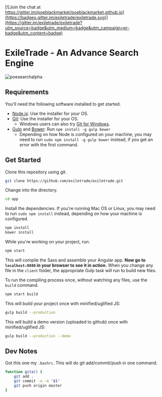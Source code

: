 [![Join the chat at https://gitter.im/poeblackmarket/poeblackmarket.github.io](https://badges.gitter.im/exiletrade/exiletrade.svg)](https://gitter.im/exiletrade/exiletrade?utm_source=badge&utm_medium=badge&utm_campaign=pr-badge&utm_content=badge)

# ExileTrade - An Advance Search Engine

![poesearchalpha](https://cloud.githubusercontent.com/assets/75921/13418232/a3264698-dfae-11e5-8d0e-bd073370476c.PNG)

## Requirements

You'll need the following software installed to get started.

  - [Node.js](http://nodejs.org): Use the installer for your OS.
  - [Git](http://git-scm.com/downloads): Use the installer for your OS.
    - Windows users can also try [Git for Windows](http://git-for-windows.github.io/).
  - [Gulp](http://gulpjs.com/) and [Bower](http://bower.io): Run `npm install -g gulp bower`
    - Depending on how Node is configured on your machine, you may need to run `sudo npm install -g gulp bower` instead, if you get an error with the first command.

## Get Started

Clone this repository using git.

```bash
git clone https://github.com/exiletrade/exiletrade.git
```

Change into the directory.

```bash
cd app
```

Install the dependencies. If you're running Mac OS or Linux, you may need to run `sudo npm install` instead, depending on how your machine is configured.

```bash
npm install
bower install
```

While you're working on your project, run:

```bash
npm start
```

This will compile the Sass and assemble your Angular app. **Now go to `localhost:8080` in your browser to see it in action.** When you change any file in the `client` folder, the appropriate Gulp task will run to build new files.

To run the compiling process once, without watching any files, use the `build` command.

```bash
npm start build
```

This will build your project once with minified/uglified JS:

```bash
gulp build --production
```

This will build a demo version (uploaded to github) once with minified/uglified JS:

```bash
gulp build --production --demo
```

## Dev Notes

Got this one my `.bashrc`. This will do git add/commit/push in one command.

```bash
function gita() {
    git add .
    git commit -a -m "$1"
    git push origin master
}
```
